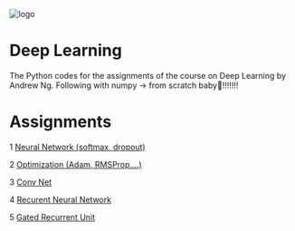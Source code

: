 ![logo](https://user-images.githubusercontent.com/75822824/118496991-451a2d00-b742-11eb-8d8b-fd6c7e0dad81.jpg)

# Deep Learning

The Python codes for the assignments of the course on Deep Learning by Andrew Ng. Following with numpy -> from scratch baby🤟!!!!!!!

# Assignments

1 [Neural Network (softmax, dropout)](https://github.com/Devanshu-singh-VR/Deep-Learning-Python/tree/main/Deep%20Learning/Softmax%20NN)

2 [Optimization (Adam, RMSProp....)](https://github.com/Devanshu-singh-VR/Deep-Learning-Python/tree/main/Deep%20Learning/Optimization%20Algo)

3 [Conv Net](https://github.com/Devanshu-singh-VR/Deep-Learning-Python/tree/main/Deep%20Learning/ConvNet)

4 [Recurent Neural Network](https://github.com/Devanshu-singh-VR/Deep-Learning-Python/tree/main/Deep%20Learning/RNN)

5 [Gated Recurrent Unit](https://github.com/Devanshu-singh-VR/Deep-Learning-Python/tree/main/Deep%20Learning/GRU)
